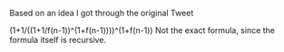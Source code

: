 Based on an idea I got through the original Tweet

(1+1/((1+1/f(n-1))^(1+f(n-1))))^(1+f(n-1))
Not the exact formula, since the formula itself is recursive.